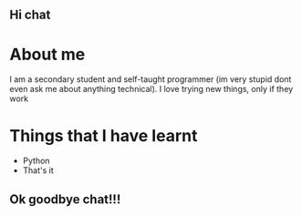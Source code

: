 ## Hi chat

# About me
I am a secondary student and self-taught programmer (im very stupid dont even ask me about anything technical).
I love trying new things, only if they work

# Things that I have learnt
- Python
- That's it

## Ok goodbye chat!!!
